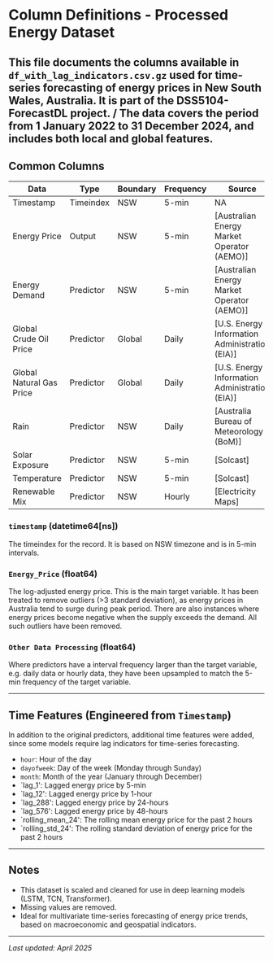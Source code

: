 # Column Definitions - Processed Energy Dataset

This file documents the columns available in `df_with_lag_indicators.csv.gz` used for time-series forecasting of energy prices in New South Wales, Australia. It is part of the DSS5104-ForecastDL project.
/
The data covers the period from 1 January 2022 to 31 December 2024, and includes both local and global features.
---

## Common Columns

| **Data**                     | **Type**    | **Boundary** | **Frequency** | **Source** |
|-----------------------------|-------------|--------------|----------------|------------|
| Timestamp                   | Timeindex   | NSW          | 5-min          | NA
| Energy Price                | Output      | NSW          | 5-min          | [Australian Energy Market Operator (AEMO)] |
| Energy Demand               | Predictor   | NSW          | 5-min          | [Australian Energy Market Operator (AEMO)]|
| Global Crude Oil Price      | Predictor   | Global       | Daily          | [U.S. Energy Information Administration (EIA)] |
| Global Natural Gas Price    | Predictor   | Global       | Daily          | [U.S. Energy Information Administration (EIA)] |
| Rain                        | Predictor   | NSW          | Daily          | [Australia Bureau of Meteorology (BoM)] |
| Solar Exposure              | Predictor   | NSW          | 5-min          | [Solcast]|
| Temperature                 | Predictor   | NSW          | 5-min          | [Solcast]|
| Renewable Mix               | Predictor   | NSW          | Hourly         | [Electricity Maps]|


### `timestamp` (datetime64[ns])
The timeindex for the record. It is based on NSW timezone and is in 5-min intervals.

### `Energy_Price` (float64)
The log-adjusted energy price. This is the main target variable. It has been treated to remove outliers (>3 standard deviation), as energy prices in Australia tend to surge during peak period. There are also instances where energy prices become negative when the supply exceeds the demand. All such outliers have been removed.

### `Other Data Processing` (float64)
Where predictors have a interval frequency larger than the target variable, e.g. daily data or hourly data, they have been upsampled to match the 5-min frequency of the target variable.

---

## Time Features (Engineered from `Timestamp`)
In addition to the original predictors, additional time features were added, since some models require lag indicators for time-series forecasting.

- `hour`: Hour of the day
- `dayofweek`: Day of the week (Monday through Sunday)
- `month`: Month of the year (January through December)
- `lag_1': Lagged energy price by 5-min
- `lag_12': Lagged energy price by 1-hour
- `lag_288': Lagged energy price by 24-hours
- `lag_576': Lagged energy price by 48-hours 
- `rolling_mean_24': The rolling mean energy price for the past 2 hours
- `rolling_std_24': The rolling standard deviation of energy price for the past 2 hours

---

## Notes

- This dataset is scaled and cleaned for use in deep learning models (LSTM, TCN, Transformer).
- Missing values are removed.
- Ideal for multivariate time-series forecasting of energy price trends, based on macroeconomic and geospatial indicators.

---

_Last updated: April 2025_
